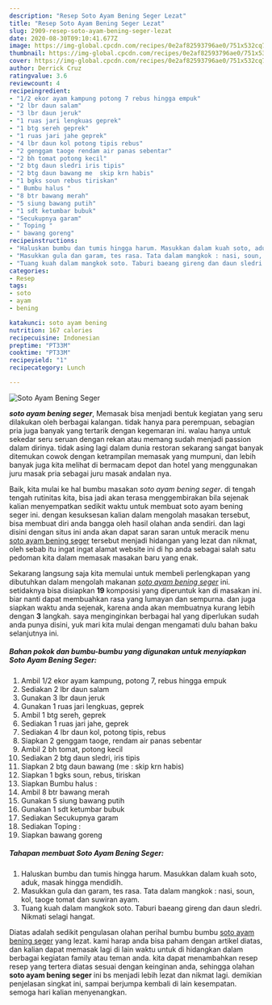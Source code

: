 ```yaml
---
description: "Resep Soto Ayam Bening Seger Lezat"
title: "Resep Soto Ayam Bening Seger Lezat"
slug: 2909-resep-soto-ayam-bening-seger-lezat
date: 2020-08-30T09:10:41.677Z
image: https://img-global.cpcdn.com/recipes/0e2af82593796ae0/751x532cq70/soto-ayam-bening-seger-foto-resep-utama.jpg
thumbnail: https://img-global.cpcdn.com/recipes/0e2af82593796ae0/751x532cq70/soto-ayam-bening-seger-foto-resep-utama.jpg
cover: https://img-global.cpcdn.com/recipes/0e2af82593796ae0/751x532cq70/soto-ayam-bening-seger-foto-resep-utama.jpg
author: Derrick Cruz
ratingvalue: 3.6
reviewcount: 4
recipeingredient:
- "1/2 ekor ayam kampung potong 7 rebus hingga empuk"
- "2 lbr daun salam"
- "3 lbr daun jeruk"
- "1 ruas jari lengkuas geprek"
- "1 btg sereh geprek"
- "1 ruas jari jahe geprek"
- "4 lbr daun kol potong tipis rebus"
- "2 genggam taoge rendam air panas sebentar"
- "2 bh tomat potong kecil"
- "2 btg daun sledri iris tipis"
- "2 btg daun bawang me  skip krn habis"
- "1 bgks soun rebus tiriskan"
- " Bumbu halus "
- "8 btr bawang merah"
- "5 siung bawang putih"
- "1 sdt ketumbar bubuk"
- "Secukupnya garam"
- " Toping "
- " bawang goreng"
recipeinstructions:
- "Haluskan bumbu dan tumis hingga harum. Masukkan dalam kuah soto, aduk, masak hingga mendidih."
- "Masukkan gula dan garam, tes rasa. Tata dalam mangkok : nasi, soun, kol, taoge tomat dan suwiran ayam."
- "Tuang kuah dalam mangkok soto. Taburi baeang gireng dan daun sledri. Nikmati selagi hangat."
categories:
- Resep
tags:
- soto
- ayam
- bening

katakunci: soto ayam bening 
nutrition: 167 calories
recipecuisine: Indonesian
preptime: "PT33M"
cooktime: "PT33M"
recipeyield: "1"
recipecategory: Lunch

---
```



![Soto Ayam Bening Seger](https://img-global.cpcdn.com/recipes/0e2af82593796ae0/751x532cq70/soto-ayam-bening-seger-foto-resep-utama.jpg)

<b><i>soto ayam bening seger</i></b>, Memasak bisa menjadi bentuk kegiatan yang seru dilakukan oleh berbagai kalangan. tidak hanya para perempuan, sebagian pria juga banyak yang tertarik dengan kegemaran ini. walau hanya untuk sekedar seru seruan dengan rekan atau memang sudah menjadi passion dalam dirinya. tidak asing lagi dalam dunia restoran sekarang sangat banyak ditemukan cowok dengan ketrampilan memasak yang mumpuni, dan lebih banyak juga kita melihat di bermacam depot dan hotel yang menggunakan juru masak pria sebagai juru masak andalan nya.



Baik, kita mulai ke hal bumbu masakan <i>soto ayam bening seger</i>. di tengah tengah rutinitas kita, bisa jadi akan terasa menggembirakan bila sejenak kalian menyempatkan sedikit waktu untuk membuat soto ayam bening seger ini. dengan kesuksesan kalian dalam mengolah masakan tersebut, bisa membuat diri anda bangga oleh hasil olahan anda sendiri. dan lagi disini dengan situs ini anda akan dapat saran saran untuk meracik menu <u>soto ayam bening seger</u> tersebut menjadi hidangan yang lezat dan nikmat, oleh sebab itu ingat ingat alamat website ini di hp anda sebagai salah satu pedoman kita dalam memasak masakan baru yang enak.


Sekarang langsung saja kita memulai untuk membeli perlengkapan yang dibutuhkan dalam mengolah makanan <u><i>soto ayam bening seger</i></u> ini. setidaknya bisa disiapkan <b>19</b> komposisi yang diperuntuk kan di masakan ini. biar nanti dapat membuahkan rasa yang lumayan dan sempurna. dan juga siapkan waktu anda sejenak, karena anda akan membuatnya kurang lebih dengan <b>3</b> langkah. saya menginginkan berbagai hal yang diperlukan sudah anda punya disini, yuk mari kita mulai dengan mengamati dulu bahan baku selanjutnya ini.

<!--inarticleads1-->

##### Bahan pokok dan bumbu-bumbu yang digunakan untuk menyiapkan Soto Ayam Bening Seger:

1. Ambil 1/2 ekor ayam kampung, potong 7, rebus hingga empuk
1. Sediakan 2 lbr daun salam
1. Gunakan 3 lbr daun jeruk
1. Gunakan 1 ruas jari lengkuas, geprek
1. Ambil 1 btg sereh, geprek
1. Sediakan 1 ruas jari jahe, geprek
1. Sediakan 4 lbr daun kol, potong tipis, rebus
1. Siapkan 2 genggam taoge, rendam air panas sebentar
1. Ambil 2 bh tomat, potong kecil
1. Sediakan 2 btg daun sledri, iris tipis
1. Siapkan 2 btg daun bawang (me : skip krn habis)
1. Siapkan 1 bgks soun, rebus, tiriskan
1. Siapkan  Bumbu halus :
1. Ambil 8 btr bawang merah
1. Gunakan 5 siung bawang putih
1. Gunakan 1 sdt ketumbar bubuk
1. Sediakan Secukupnya garam
1. Sediakan  Toping :
1. Siapkan  bawang goreng




<!--inarticleads2-->

##### Tahapan membuat Soto Ayam Bening Seger:

1. Haluskan bumbu dan tumis hingga harum. Masukkan dalam kuah soto, aduk, masak hingga mendidih.
1. Masukkan gula dan garam, tes rasa. Tata dalam mangkok : nasi, soun, kol, taoge tomat dan suwiran ayam.
1. Tuang kuah dalam mangkok soto. Taburi baeang gireng dan daun sledri. Nikmati selagi hangat.




Diatas adalah sedikit pengulasan olahan perihal bumbu bumbu <u>soto ayam bening seger</u> yang lezat. kami harap anda bisa paham dengan artikel diatas, dan kalian dapat memasak lagi di lain waktu untuk di hidangkan dalam berbagai kegiatan family atau teman anda. kita dapat menambahkan resep resep yang tertera diatas sesuai dengan keinginan anda, sehingga olahan <b>soto ayam bening seger</b> ini bs menjadi lebih lezat dan nikmat lagi. demikian penjelasan singkat ini, sampai berjumpa kembali di lain kesempatan. semoga hari kalian menyenangkan.

